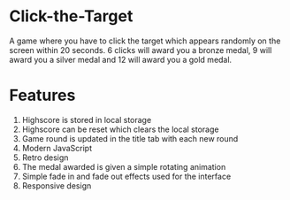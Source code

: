 # Click-the-Target
A game where you have to click the target which appears randomly on the screen within 20 seconds. 6 clicks will award you a bronze medal, 9 will award you a silver medal and 12 will award you a gold medal.

# Features
1. Highscore is stored in local storage
2. Highscore can be reset which clears the local storage
3. Game round is updated in the title tab with each new round
4. Modern JavaScript
5. Retro design
6. The medal awarded is given a simple rotating animation
7. Simple fade in and fade out effects used for the interface
8. Responsive design
